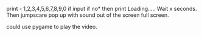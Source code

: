 print - 1,2,3,4,5,6,7,8,9,0
if input if no* then print Loading.....
Wait x seconds. Then jumpscare pop up with sound out of the screen full screen.


could use pygame to play the video.